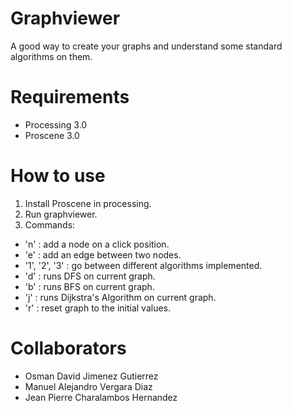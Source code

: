 # Graphviewer
A good way to create your graphs and understand some standard algorithms on them.

# Requirements
- Processing 3.0
- Proscene 3.0

# How to use
1. Install Proscene in processing.
2. Run graphviewer.
3. Commands:
* 'n' : add a node on a click position.
* 'e' : add an edge between two nodes.
* '1', '2', '3' : go between different algorithms implemented.
* 'd' : runs DFS on current graph.
* 'b' : runs BFS on current graph.
* 'j' : runs Dijkstra's Algorithm on current graph.
* 'r' : reset graph to the initial values.

# Collaborators
* Osman David Jimenez Gutierrez
* Manuel Alejandro Vergara Diaz
* Jean Pierre Charalambos Hernandez